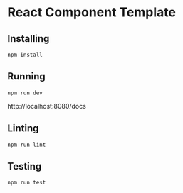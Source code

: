# React Component Template

## Installing

`npm install`

## Running

`npm run dev`

http://localhost:8080/docs

## Linting

`npm run lint`

## Testing

`npm run test`
